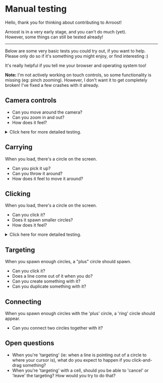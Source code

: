 # Manual testing

Hello, thank you for thinking about contributing to Arroost!

Arroost is in a very early stage, and you can't do much (yet).<br>
However, some things can still be tested already!

---

Below are some very basic tests you could try out, if you want to help.<br>
Please only do so if it's something you might enjoy, or find interesting :)

It's really helpful if you tell me your browser and operating system too!

**Note:** I'm not actively working on touch controls, so some functionality is missing (eg: pinch zooming). However, I don't want it to get completely broken! I've fixed a few crashes with it already.

## Camera controls

-  Can you move around the camera?
-  Can you zoom in and out?
-  How does it feel?

<details>
  <summary>
    Click here for more detailed testing.
  </summary>

### All devices

-  Can you pan by clicking-and-dragging the background?

### Trackpad

-  Can you pan by sliding with two fingers?
-  Can you pan by clicking with two fingers and dragging?
-  Can you zoom by pinching?
-  Can you zoom by holding ctrl/cmd and moving two fingers up and down?

### Mouse

-  Can you pan by right-clicking and dragging?
-  Can you zoom by scrolling the wheel?
-  Can you zoom by holding ctrl/cmd and scrolling the wheel?

### Touch

-  There are no special touch interactions yet.
</details>

## Carrying

When you load, there's a circle on the screen.

-  Can you pick it up?
-  Can you throw it around?
-  How does it feel to move it around?

## Clicking

When you load, there's a circle on the screen.

-  Can you click it?
-  Does it spawn smaller circles?
-  How does it feel?

<details>
<summary >Click here for more detailed testing.</summary>

## Right-click

-  Can you right-click it to make multiple circles?

## Keyboard

-  Can you hold ctrl and click it to make multiple circles?
</details>

## Targeting

When you spawn enough circles, a "plus" circle should spawn.

-  Can you click it?
-  Does a line come out of it when you do?
-  Can you create something with it?
-  Can you duplicate something with it?

## Connecting

When you spawn enough circles with the 'plus' circle, a 'ring' circle should appear.

- Can you connect two circles together with it?

## Open questions

- When you're 'targeting' (ie: when a line is pointing out of a circle to where your cursor is), what do you expect to happen if you click-and-drag something?
- When you're 'targeting' with a cell, should you be able to 'cancel' or 'leave' the targeting? How would you try to do that?
